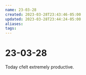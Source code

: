 ```yaml
---
name: 23-03-28
created: 2023-03-28T23:43:46-05:00
updated: 2023-03-28T23:44:24-05:00
aliases: 
tags: 
---
```

# 23-03-28

Today cfelt extremely productive.
